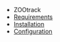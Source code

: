 - ZOOtrack
- [Requirements](ZOOtrack/requirements.md)
- [Installation](ZOOtrack/installation.md)
- [Configuration](ZOOtrack/configuration.md)